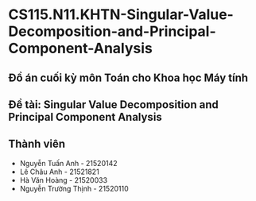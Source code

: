 # CS115.N11.KHTN-Singular-Value-Decomposition-and-Principal-Component-Analysis
## Đồ án cuối kỳ môn Toán cho Khoa học Máy tính
## Đề tài: Singular Value Decomposition and Principal Component Analysis
## Thành viên
- Nguyễn Tuấn Anh - 21520142
- Lê Châu Anh - 21521821
- Hà Văn Hoàng - 21520033
- Nguyễn Trường Thịnh - 21520110
